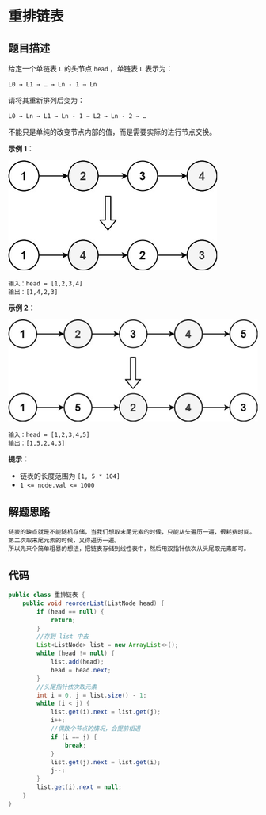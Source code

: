# 重排链表



## 题目描述

给定一个单链表 `L` 的头节点 `head` ，单链表 `L` 表示为：

```
L0 → L1 → … → Ln - 1 → Ln
```

请将其重新排列后变为：

```
L0 → Ln → L1 → Ln - 1 → L2 → Ln - 2 → …
```

不能只是单纯的改变节点内部的值，而是需要实际的进行节点交换。

 

**示例 1：**

![img](重排链表.assets/1626420311-PkUiGI-image.png)

```
输入：head = [1,2,3,4]
输出：[1,4,2,3]
```

**示例 2：**

![img](重排链表.assets/1626420320-YUiulT-image.png)

```
输入：head = [1,2,3,4,5]
输出：[1,5,2,4,3]
```

 

**提示：**

- 链表的长度范围为 `[1, 5 * 104]`
- `1 <= node.val <= 1000`



## 解题思路

```
链表的缺点就是不能随机存储，当我们想取末尾元素的时候，只能从头遍历一遍，很耗费时间。第二次取末尾元素的时候，又得遍历一遍。
所以先来个简单粗暴的想法，把链表存储到线性表中，然后用双指针依次从头尾取元素即可。
```



## 代码

```java
public class 重排链表 {
    public void reorderList(ListNode head) {
        if (head == null) {
            return;
        }
        //存到 list 中去
        List<ListNode> list = new ArrayList<>();
        while (head != null) {
            list.add(head);
            head = head.next;
        }
        //头尾指针依次取元素
        int i = 0, j = list.size() - 1;
        while (i < j) {
            list.get(i).next = list.get(j);
            i++;
            //偶数个节点的情况，会提前相遇
            if (i == j) {
                break;
            }
            list.get(j).next = list.get(i);
            j--;
        }
        list.get(i).next = null;
    }
}
```

